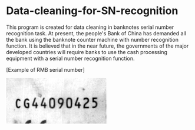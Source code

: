 # Data-cleaning-for-SN-recognition
This program is created for data cleaning in banknotes serial number recognition task. At present, the people's Bank of China has demanded all the bank using the banknote counter machine with number recognition function. It is believed that in the near future, the governments of the major developed countries will require banks to use the cash processing equipment with a serial number recognition function.

[Example of RMB serial number]

![RMB05](https://github.com/yaojincao/Data-cleaning-for-SN-recognition/blob/master/2P06n0000008N0013F3_CG44090425.bmp)
